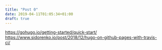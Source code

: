 ```yaml
---
title: "Post 0"
date: 2019-04-11T01:05:34+01:00
draft: true
---
```


https://gohugo.io/getting-started/quick-start/
https://www.sidorenko.io/post/2018/12/hugo-on-github-pages-with-travis-ci/